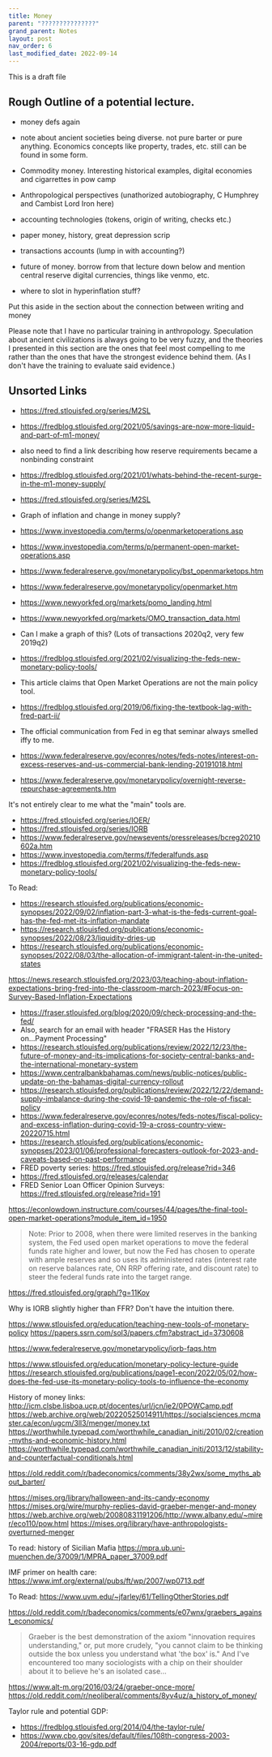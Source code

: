 ```yaml
---
title: Money
parent: "???????????????"
grand_parent: Notes
layout: post
nav_order: 6
last_modified_date: 2022-09-14
---
```


This is a draft file

## Rough Outline of a potential lecture.

- money defs again
- note about ancient societies being diverse. not pure barter or pure anything. Economics concepts like property, trades, etc. still can be found in some form.
- Commodity money. Interesting historical examples, digital economies and cigarrettes in pow camp
- Anthropological perspectives (unathorized autobiography, C Humphrey and Cambist Lord Iron here)
- accounting technologies (tokens, origin of writing, checks etc.)
- paper money, history, great depression scrip
- transactions accounts (lump in with accounting?)
- future of money. borrow from that lecture down below and mention central reserve digital currencies, things like venmo, etc.

- where to slot in hyperinflation stuff?

Put this aside in the section about the connection between writing and money

<aside>Please note that I have no particular training in anthropology. Speculation about ancient civilizations is always going to be very fuzzy, and the theories I presented in this section are the ones that feel most compelling to me rather than the ones that have the strongest evidence behind them. (As I don't have the training to evaluate said evidence.)</aside>
<!--Then again, neither do most anthropologists /snark-->


## Unsorted Links

- https://fred.stlouisfed.org/series/M2SL
- https://fredblog.stlouisfed.org/2021/05/savings-are-now-more-liquid-and-part-of-m1-money/
- also need to find a link describing how reserve requirements became a nonbinding constraint
- https://fredblog.stlouisfed.org/2021/01/whats-behind-the-recent-surge-in-the-m1-money-supply/
- https://fred.stlouisfed.org/series/M2SL
- Graph of inflation and change in money supply?

- https://www.investopedia.com/terms/o/openmarketoperations.asp
- https://www.investopedia.com/terms/p/permanent-open-market-operations.asp
- https://www.federalreserve.gov/monetarypolicy/bst_openmarketops.htm
- https://www.federalreserve.gov/monetarypolicy/openmarket.htm
- https://www.newyorkfed.org/markets/pomo_landing.html
- https://www.newyorkfed.org/markets/OMO_transaction_data.html
- Can I make a graph of this? (Lots of transactions 2020q2, very few 2019q2)
- https://fredblog.stlouisfed.org/2021/02/visualizing-the-feds-new-monetary-policy-tools/

- This article claims that Open Market Operations are not the main policy tool.
- https://fredblog.stlouisfed.org/2019/06/fixing-the-textbook-lag-with-fred-part-ii/
- The official communication from Fed in eg that seminar always smelled iffy to me.
- https://www.federalreserve.gov/econres/notes/feds-notes/interest-on-excess-reserves-and-us-commercial-bank-lending-20191018.html
- https://www.federalreserve.gov/monetarypolicy/overnight-reverse-repurchase-agreements.htm
  
It's not entirely clear to me what the "main" tools are.
- https://fred.stlouisfed.org/series/IOER/
- https://fred.stlouisfed.org/series/IORB
- https://www.federalreserve.gov/newsevents/pressreleases/bcreg20210602a.htm
- https://www.investopedia.com/terms/f/federalfunds.asp
- https://fredblog.stlouisfed.org/2021/02/visualizing-the-feds-new-monetary-policy-tools/


To Read:
- https://research.stlouisfed.org/publications/economic-synopses/2022/09/02/inflation-part-3-what-is-the-feds-current-goal-has-the-fed-met-its-inflation-mandate
- https://research.stlouisfed.org/publications/economic-synopses/2022/08/23/liquidity-dries-up
- https://research.stlouisfed.org/publications/economic-synopses/2022/08/03/the-allocation-of-immigrant-talent-in-the-united-states


https://news.research.stlouisfed.org/2023/03/teaching-about-inflation-expectations-bring-fred-into-the-classroom-march-2023/#Focus-on-Survey-Based-Inflation-Expectations

- https://fraser.stlouisfed.org/blog/2020/09/check-processing-and-the-fed/
- Also, search for an email with header "FRASER Has the History on...Payment Processing"
- https://research.stlouisfed.org/publications/review/2022/12/23/the-future-of-money-and-its-implications-for-society-central-banks-and-the-international-monetary-system
- https://www.centralbankbahamas.com/news/public-notices/public-update-on-the-bahamas-digital-currency-rollout
- https://research.stlouisfed.org/publications/review/2022/12/22/demand-supply-imbalance-during-the-covid-19-pandemic-the-role-of-fiscal-policy
- https://www.federalreserve.gov/econres/notes/feds-notes/fiscal-policy-and-excess-inflation-during-covid-19-a-cross-country-view-20220715.html
- https://research.stlouisfed.org/publications/economic-synopses/2023/01/06/professional-forecasters-outlook-for-2023-and-caveats-based-on-past-performance
- FRED poverty series: https://fred.stlouisfed.org/release?rid=346
- https://fred.stlouisfed.org/releases/calendar
- FRED Senior Loan Officer Opinion Surveys: https://fred.stlouisfed.org/release?rid=191


https://econlowdown.instructure.com/courses/44/pages/the-final-tool-open-market-operations?module_item_id=1950

> Note: Prior to 2008, when there were limited reserves in the banking system, the Fed used open market operations to move the federal funds rate higher and lower, but now the Fed has chosen to operate with ample reserves and so uses its administered rates (interest rate on reserve balances rate, ON RRP offering rate, and discount rate) to steer the federal funds rate into the target range.

https://fred.stlouisfed.org/graph/?g=11Koy

Why is IORB slightly higher than FFR? 
Don't have the intuition there.

https://www.stlouisfed.org/education/teaching-new-tools-of-monetary-policy
https://papers.ssrn.com/sol3/papers.cfm?abstract_id=3730608

https://www.federalreserve.gov/monetarypolicy/iorb-faqs.htm

https://www.stlouisfed.org/education/monetary-policy-lecture-guide
https://research.stlouisfed.org/publications/page1-econ/2022/05/02/how-does-the-fed-use-its-monetary-policy-tools-to-influence-the-economy


History of money links:
http://icm.clsbe.lisboa.ucp.pt/docentes/url/jcn/ie2/0POWCamp.pdf
https://web.archive.org/web/20220525014911/https://socialsciences.mcmaster.ca/econ/ugcm/3ll3/menger/money.txt
https://worthwhile.typepad.com/worthwhile_canadian_initi/2010/02/creation-myths-and-economic-history.html
https://worthwhile.typepad.com/worthwhile_canadian_initi/2013/12/stability-and-counterfactual-conditionals.html

https://old.reddit.com/r/badeconomics/comments/38y2wx/some_myths_about_barter/


https://mises.org/library/halloween-and-its-candy-economy
https://mises.org/wire/murphy-replies-david-graeber-menger-and-money
https://web.archive.org/web/20080831191206/http://www.albany.edu/~mirer/eco110/pow.html
https://mises.org/library/have-anthropologists-overturned-menger


To read: history of Sicilian Mafia 
https://mpra.ub.uni-muenchen.de/37009/1/MPRA_paper_37009.pdf



IMF primer on health care:
https://www.imf.org/external/pubs/ft/wp/2007/wp0713.pdf

To Read:
https://www.uvm.edu/~jfarley/61/TellingOtherStories.pdf


https://old.reddit.com/r/badeconomics/comments/e07wnx/graebers_against_economics/
> Graeber is the best demonstration of the axiom "innovation requires understanding," or, put more crudely, "you cannot claim to be thinking outside the box unless you understand what 'the box' is." And I've encountered too many sociologists with a chip on their shoulder about it to believe he's an isolated case...

https://www.alt-m.org/2016/03/24/graeber-once-more/
https://old.reddit.com/r/neoliberal/comments/8yv4uz/a_history_of_money/

Taylor rule and potential GDP:
- https://fredblog.stlouisfed.org/2014/04/the-taylor-rule/
- https://www.cbo.gov/sites/default/files/108th-congress-2003-2004/reports/03-16-gdp.pdf




